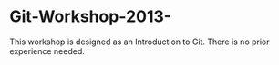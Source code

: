 Git-Workshop-2013-
=================
This workshop is designed as an Introduction to Git. There is no prior experience needed.
